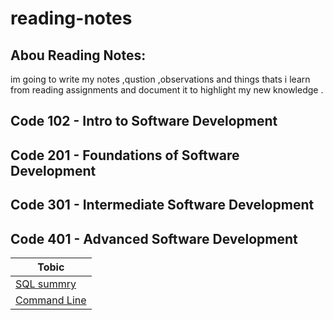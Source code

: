 # reading-notes

##  Abou Reading Notes:    
  
  im going to write my notes ,qustion ,observations and things thats i learn from  reading assignments and  document it to highlight my new knowledge .

  ## Code 102 - Intro to Software Development
## Code 201 - Foundations of Software Development
## Code 301 - Intermediate Software Development
## Code 401 - Advanced Software Development

  | Tobic  |
| -------------| 
| [SQL summry](https://github.com/islamrwashdeh/reading-notes/blob/main/not-sql/sql.md)  |  
|[Command Line](commandline/command.md)| 
